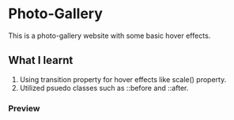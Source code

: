 # Photo-Gallery
This is a photo-gallery website with some basic hover effects.
## What I learnt
1) Using transition property for hover effects like scale() property. 
2) Utilized psuedo classes such as ::before and ::after.

### Preview
